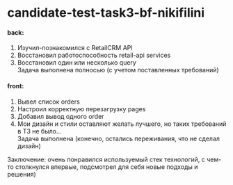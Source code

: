 # candidate-test-task3-bf-nikifilini  

#### back:   
1) Изучил-познакомился с RetailCRM API  
2) Восстановил работоспособность retail-api services  
3) Восстановил один или несколько query  
Задача выполнена полносью (с учетом поставленных требований)  
 
#### front:  
1) Вывел список orders
2) Настроил корректную перезагрузку pages
3) Добавил вывод одного order
4) Мои дизайн и стили оставляют желать лучшего, но таких требований в ТЗ не было...  
Задача выполнена (конечно, остались переживания, что не сделал дизайн)  

Заключение: очень понравился используемый стек технологий, с чем-то столкнулся впервые, подсмотрел для себя новые подходы и решения)  
